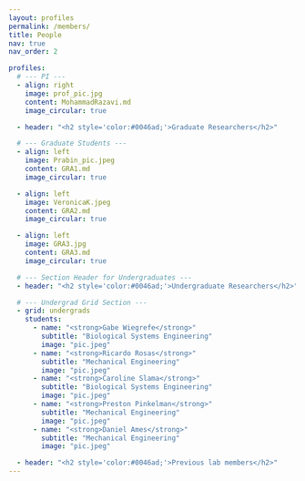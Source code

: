 ```yaml
---
layout: profiles
permalink: /members/
title: People
nav: true
nav_order: 2

profiles:
  # --- PI ---
  - align: right
    image: prof_pic.jpg
    content: MohammadRazavi.md
    image_circular: true

  - header: "<h2 style='color:#0046ad;'>Graduate Researchers</h2>"

  # --- Graduate Students ---
  - align: left
    image: Prabin_pic.jpeg
    content: GRA1.md
    image_circular: true

  - align: left
    image: VeronicaK.jpeg
    content: GRA2.md
    image_circular: true

  - align: left
    image: GRA3.jpg
    content: GRA3.md
    image_circular: true

  # --- Section Header for Undergraduates ---
  - header: "<h2 style='color:#0046ad;'>Undergraduate Researchers</h2>"

  # --- Undergrad Grid Section ---
  - grid: undergrads
    students:
      - name: "<strong>Gabe Wiegrefe</strong>"
        subtitle: "Biological Systems Engineering"
        image: "pic.jpeg"
      - name: "<strong>Ricardo Rosas</strong>"
        subtitle: "Mechanical Engineering"
        image: "pic.jpeg"
      - name: "<strong>Caroline Slama</strong>"
        subtitle: "Biological Systems Engineering"
        image: "pic.jpeg"
      - name: "<strong>Preston Pinkelman</strong>"
        subtitle: "Mechanical Engineering"
        image: "pic.jpeg"
      - name: "<strong>Daniel Ames</strong>"
        subtitle: "Mechanical Engineering"
        image: "pic.jpeg"

  - header: "<h2 style='color:#0046ad;'>Previous lab members</h2>"
---
```

